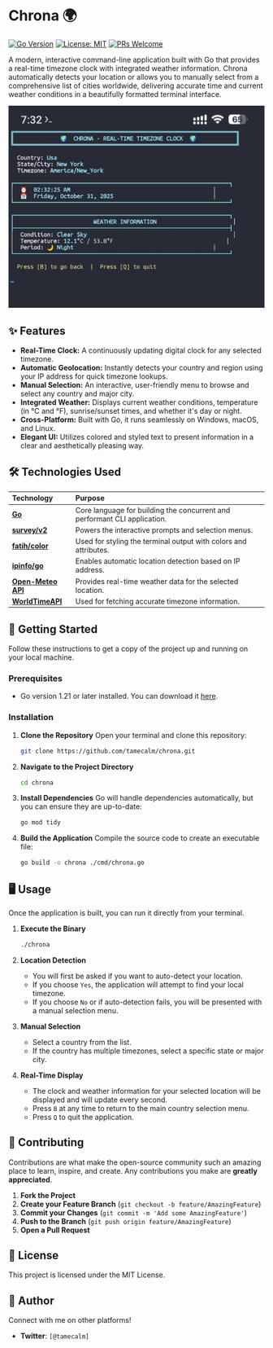 # Chrona 🌍

[![Go Version](https://img.shields.io/github/go-mod/go-version/golang/go?filename=go.mod&style=flat-square)](https://golang.org)
[![License: MIT](https://img.shields.io/badge/License-MIT-yellow.svg?style=flat-square)](https://opensource.org/licenses/MIT)
[![PRs Welcome](https://img.shields.io/badge/PRs-welcome-brightgreen.svg?style=flat-square)](http://makeapullrequest.com)

A modern, interactive command-line application built with Go that provides a real-time timezone clock with integrated weather information. Chrona automatically detects your location or allows you to manually select from a comprehensive list of cities worldwide, delivering accurate time and current weather conditions in a beautifully formatted terminal interface.

![App Screenshot](https://raw.githubusercontent.com/tamecalm/chrona/main/images/demo.jpg)

## ✨ Features

-   **Real-Time Clock:** A continuously updating digital clock for any selected timezone.
-   **Automatic Geolocation:** Instantly detects your country and region using your IP address for quick timezone lookups.
-   **Manual Selection:** An interactive, user-friendly menu to browse and select any country and major city.
-   **Integrated Weather:** Displays current weather conditions, temperature (in °C and °F), sunrise/sunset times, and whether it's day or night.
-   **Cross-Platform:** Built with Go, it runs seamlessly on Windows, macOS, and Linux.
-   **Elegant UI:** Utilizes colored and styled text to present information in a clear and aesthetically pleasing way.

## 🛠️ Technologies Used

| Technology | Purpose |
| :--- | :--- |
| **[Go](https://golang.org/)** | Core language for building the concurrent and performant CLI application. |
| **[survey/v2](https://github.com/AlecAivazis/survey/v2)** | Powers the interactive prompts and selection menus. |
| **[fatih/color](https://github.com/fatih/color)** | Used for styling the terminal output with colors and attributes. |
| **[ipinfo/go](https://github.com/ipinfo/go)** | Enables automatic location detection based on IP address. |
| **[Open-Meteo API](https://open-meteo.com/)** | Provides real-time weather data for the selected location. |
| **[WorldTimeAPI](https://worldtimeapi.org/)** | Used for fetching accurate timezone information. |

## 🚀 Getting Started

Follow these instructions to get a copy of the project up and running on your local machine.

### Prerequisites

-   Go version 1.21 or later installed. You can download it [here](https://golang.org/dl/).

### Installation

1.  **Clone the Repository**
    Open your terminal and clone this repository:
    ```bash
    git clone https://github.com/tamecalm/chrona.git
    ```

2.  **Navigate to the Project Directory**
    ```bash
    cd chrona
    ```

3.  **Install Dependencies**
    Go will handle dependencies automatically, but you can ensure they are up-to-date:
    ```bash
    go mod tidy
    ```

4.  **Build the Application**
    Compile the source code to create an executable file:
    ```bash
    go build -o chrona ./cmd/chrona.go
    ```

## 🖥️ Usage

Once the application is built, you can run it directly from your terminal.

1.  **Execute the Binary**
    ```bash
    ./chrona
    ```
2.  **Location Detection**
    -   You will first be asked if you want to auto-detect your location.
    -   If you choose `Yes`, the application will attempt to find your local timezone.
    -   If you choose `No` or if auto-detection fails, you will be presented with a manual selection menu.

3.  **Manual Selection**
    -   Select a country from the list.
    -   If the country has multiple timezones, select a specific state or major city.

4.  **Real-Time Display**
    -   The clock and weather information for your selected location will be displayed and will update every second.
    -   Press `B` at any time to return to the main country selection menu.
    -   Press `Q` to quit the application.

## 🤝 Contributing

Contributions are what make the open-source community such an amazing place to learn, inspire, and create. Any contributions you make are **greatly appreciated**.

1.  **Fork the Project**
2.  **Create your Feature Branch** (`git checkout -b feature/AmazingFeature`)
3.  **Commit your Changes** (`git commit -m 'Add some AmazingFeature'`)
4.  **Push to the Branch** (`git push origin feature/AmazingFeature`)
5.  **Open a Pull Request**

## 📄 License

This project is licensed under the MIT License.

## 👤 Author

Connect with me on other platforms!

-   **Twitter**: `[@tamecalm]`
